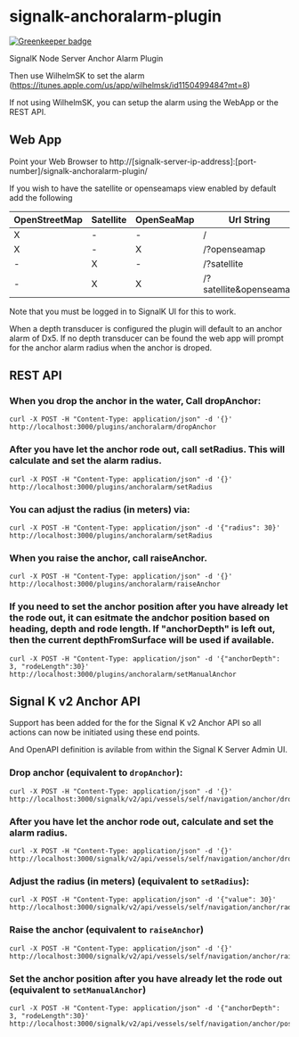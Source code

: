 # signalk-anchoralarm-plugin

[![Greenkeeper badge](https://badges.greenkeeper.io/sbender9/signalk-anchoralarm-plugin.svg)](https://greenkeeper.io/)

SignalK Node Server Anchor Alarm Plugin

Then use WilhelmSK to set the alarm (https://itunes.apple.com/us/app/wilhelmsk/id1150499484?mt=8)

If not using WilhelmSK, you can setup the alarm using the WebApp or the REST API.

## Web App

Point your Web Browser to http://[signalk-server-ip-address]:[port-number]/signalk-anchoralarm-plugin/

If you wish to have the satellite or openseamaps view enabled by default add the following

| OpenStreetMap | Satellite | OpenSeaMap | Url String |
| ------------- | --------- | ---------- | -----------|
| X | - | - | / |
| X | - | X | /?openseamap |
| - | X | - | /?satellite |
| - | X | X | /?satellite&openseamap |

Note that you must be logged in to SignalK UI for this to work.

When a depth transducer is configured the plugin will default to an anchor alarm of Dx5. If no depth transducer can be found the web app will prompt for the anchor alarm radius when the anchor is droped.

## REST API

### When you drop the anchor in the water, Call dropAnchor:


```
curl -X POST -H "Content-Type: application/json" -d '{}' http://localhost:3000/plugins/anchoralarm/dropAnchor
```

### After you have let the anchor rode out, call setRadius. This will calculate and set the alarm radius.

```
curl -X POST -H "Content-Type: application/json" -d '{}' http://localhost:3000/plugins/anchoralarm/setRadius
```

### You can adjust the radius (in meters) via:

```
curl -X POST -H "Content-Type: application/json" -d '{"radius": 30}' http://localhost:3000/plugins/anchoralarm/setRadius
```

### When you raise the anchor, call raiseAnchor.

```
curl -X POST -H "Content-Type: application/json" -d '{}' http://localhost:3000/plugins/anchoralarm/raiseAnchor
```

### If you need to set the anchor position after you have already let the rode out, it can esitmate the andchor position based on heading, depth and rode length. If "anchorDepth" is left out, then the current depthFromSurface will be used if available.

```
curl -X POST -H "Content-Type: application/json" -d '{"anchorDepth": 3, "rodeLength":30}' http://localhost:3000/plugins/anchoralarm/setManualAnchor
```

## Signal K v2 Anchor API

Support has been added for the for the Signal K v2 Anchor API so all actions can now be 
initiated using these end points.

And OpenAPI definition is avilable from within the Signal K Server Admin UI.

### Drop anchor (equivalent to `dropAnchor`):


```
curl -X POST -H "Content-Type: application/json" -d '{}' http://localhost:3000/signalk/v2/api/vessels/self/navigation/anchor/drop
```

### After you have let the anchor rode out, calculate and set the alarm radius.

```
curl -X POST -H "Content-Type: application/json" -d '{}' http://localhost:3000/signalk/v2/api/vessels/self/navigation/anchor/drop/set
```

### Adjust the radius (in meters) (equivalent to `setRadius`):

```
curl -X POST -H "Content-Type: application/json" -d '{"value": 30}' http://localhost:3000/signalk/v2/api/vessels/self/navigation/anchor/radius
```

### Raise the anchor (equivalent to `raiseAnchor`)

```
curl -X POST -H "Content-Type: application/json" -d '{}' http://localhost:3000/signalk/v2/api/vessels/self/navigation/anchor/raise
```

### Set the anchor position after you have already let the rode out (equivalent to `setManualAnchor`)

```
curl -X POST -H "Content-Type: application/json" -d '{"anchorDepth": 3, "rodeLength":30}' http://localhost:3000/signalk/v2/api/vessels/self/navigation/anchor/position/calc


